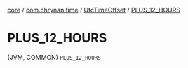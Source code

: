 [core](../../index.md) / [com.chrynan.time](../index.md) / [UtcTimeOffset](index.md) / [PLUS_12_HOURS](./-p-l-u-s_12_-h-o-u-r-s.md)

# PLUS_12_HOURS

(JVM, COMMON) `PLUS_12_HOURS`